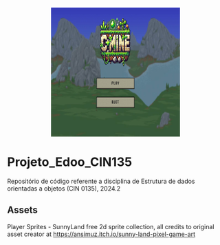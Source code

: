 <p align="center">
  <img src="release/sprites/menupixel.png" width="300" height="300" alt="C+Mine, nome do jogo">
</p>

# Projeto_Edoo_CIN135
Repositório de código referente a disciplina de Estrutura de dados orientadas a objetos (CIN 0135), 2024.2


## Assets
Player Sprites - SunnyLand free 2d sprite collection, all credits to original asset creator at https://ansimuz.itch.io/sunny-land-pixel-game-art
